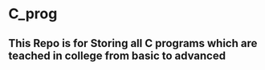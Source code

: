 # C_prog

## This Repo is for Storing all C programs which are teached in college from basic to advanced